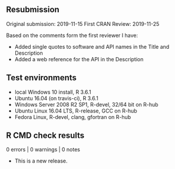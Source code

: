 ## Resubmission

Original submission: 2019-11-15 First CRAN Review: 2019-11-25

Based on the comments form the first reviewer I have:

* Added single quotes to software and API names in the Title and Description
* Added a web reference for the API in the Description 

## Test environments
* local Windows 10 install, R 3.6.1
* Ubuntu 16.04 (on travis-ci), R 3.6.1
* Windows Server 2008 R2 SP1, R-devel, 32/64 bit on R-hub
* Ubuntu Linux 16.04 LTS, R-release, GCC on R-hub
* Fedora Linux, R-devel, clang, gfortran on R-hub

## R CMD check results

0 errors | 0 warnings | 0 notes

* This is a new release.

